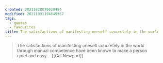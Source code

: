 ```yaml
---
created: 20211028070020484
modified: 20211031194649367
tags:
  - quotes
  - favourites
title: The satisfactions of manifesting oneself concretely in the world through manual competence have been known to make a person quiet and easy.
---
```


> The satisfactions of manifesting oneself concretely in the world through manual competence have been known to make a person quiet and easy. - [[Cal Newport]]
